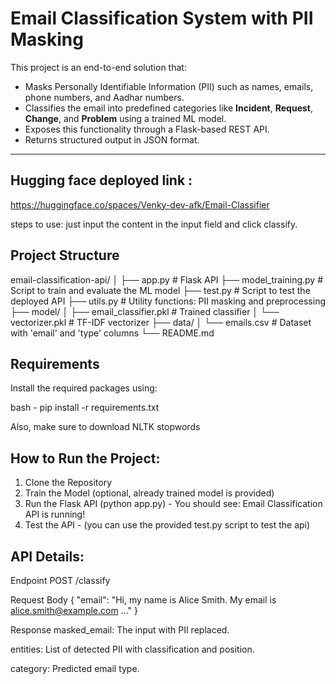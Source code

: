 # Email Classification System with PII Masking

This project is an end-to-end solution that:
- Masks Personally Identifiable Information (PII) such as names, emails, phone numbers, and Aadhar numbers.
- Classifies the email into predefined categories like **Incident**, **Request**, **Change**, and **Problem** using a trained ML model.
- Exposes this functionality through a Flask-based REST API.
- Returns structured output in JSON format.

---

## Hugging face deployed link :
https://huggingface.co/spaces/Venky-dev-afk/Email-Classifier

steps to use:
just input the content in the input field and click classify.

## Project Structure

email-classification-api/ │ 
├── app.py # Flask API 
├── model_training.py # Script to train and evaluate the ML model 
├── test.py # Script to test the deployed API 
├── utils.py # Utility functions: PII masking and preprocessing 
├── model/ │ 
  ├── email_classifier.pkl # Trained classifier 
  │ └── vectorizer.pkl # TF-IDF vectorizer 
├── data/ 
  │ └── emails.csv # Dataset with 'email' and 'type' columns 
└── README.md

## Requirements

Install the required packages using:

bash - 
pip install -r requirements.txt

Also, make sure to download NLTK stopwords

## How to Run the Project:

1. Clone the Repository
2. Train the Model (optional, already trained model is provided)
3. Run the Flask API (python app.py) - You should see: Email Classification API is running!
4. Test the API - (you can use the provided test.py script to test the api)


## API Details: 

Endpoint
POST /classify

Request Body
{
  "email": "Hi, my name is Alice Smith. My email is alice.smith@example.com ..."
}

Response
masked_email: The input with PII replaced.

entities: List of detected PII with classification and position.

category: Predicted email type.



